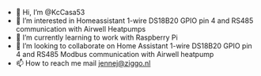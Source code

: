 - 👋 Hi, I’m @KcCasa53
- 👀 I’m interested in Homeassistant 1-wire DS18B20 GPIO pin 4 and RS485 communication with Airwell Heatpumps
- 🌱 I’m currently learning to work with Raspberry Pi
- 💞️ I’m looking to collaborate on Home Assistant 1-wire DS18B20 GPIO pin 4 and RS485 Modbus communication with Airwell heatpump
- 📫 How to reach me mail jennej@ziggo.nl

<!---
KcCasa53/KcCasa53 is a ✨ special ✨ repository because its `README.md` (this file) appears on your GitHub profile.
You can click the Preview link to take a look at your changes.
--->
